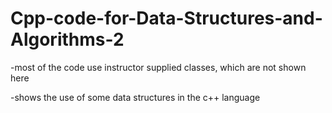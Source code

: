 # Cpp-code-for-Data-Structures-and-Algorithms-2
-most of the code use instructor supplied classes, which are not shown here 

-shows the use of some data structures in the c++ language 
